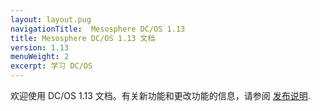 ```yaml
---
layout: layout.pug
navigationTitle:  Mesosphere DC/OS 1.13
title: Mesosphere DC/OS 1.13 文档
version: 1.13
menuWeight: 2
excerpt: 学习 DC/OS
---
```


欢迎使用 DC/OS 1.13 文档。有关新功能和更改功能的信息，请参阅 [发布说明](/mesosphere/dcos/cn/1.13/release-notes/).
